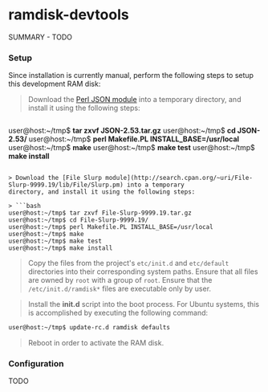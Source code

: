 ramdisk-devtools
================

SUMMARY - TODO


### Setup

Since installation is currently manual, perform the following steps to setup this development RAM disk:

> Download the [Perl JSON module](http://search.cpan.org/~makamaka/JSON-2.53/lib/JSON.pm) into a temporary directory, 
and install it using the following steps:

> ```bash
user@host:~/tmp$ **tar zxvf JSON-2.53.tar.gz**
user@host:~/tmp$ __cd JSON-2.53/__
user@host:~/tmp$ __perl Makefile.PL INSTALL_BASE=/usr/local__
user@host:~/tmp$ __make__
user@host:~/tmp$ __make test__
user@host:~/tmp$ __make install__
```

> Download the [File Slurp module](http://search.cpan.org/~uri/File-Slurp-9999.19/lib/File/Slurp.pm) into a temporary 
directory, and install it using the following steps:

> ```bash
user@host:~/tmp$ tar zxvf File-Slurp-9999.19.tar.gz
user@host:~/tmp$ cd File-Slurp-9999.19/
user@host:~/tmp$ perl Makefile.PL INSTALL_BASE=/usr/local
user@host:~/tmp$ make
user@host:~/tmp$ make test
user@host:~/tmp$ make install
```

> Copy the files from the project's `etc/init.d` and `etc/default` directories into their corresponding system paths. 
Ensure that all files are owned by `root` with a group of `root`. Ensure that the `/etc/init.d/ramdisk*` files are 
executable only by user.

> Install the __init.d__ script into the boot process. For Ubuntu systems, this is accomplished by executing the following
command:
```bash
user@host:~/tmp$ update-rc.d ramdisk defaults
```

> Reboot in order to activate the RAM disk.

### Configuration

TODO